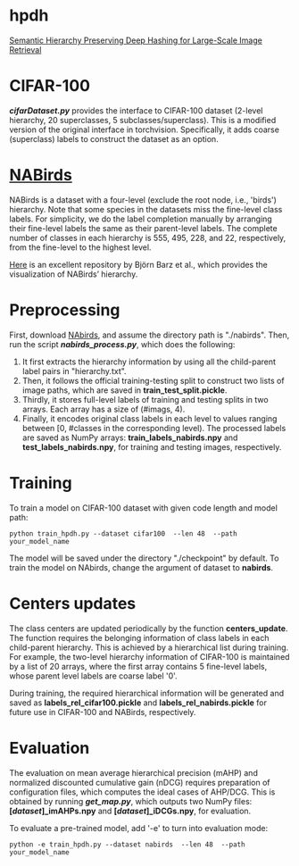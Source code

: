 # hpdh
[Semantic Hierarchy Preserving Deep Hashing for Large-Scale Image Retrieval](https://arxiv.org/abs/1901.11259)


# CIFAR-100

***cifarDataset.py*** provides the interface to CIFAR-100 dataset (2-level hierarchy, 20 superclasses, 5 subclasses/superclass). This is a modified version of the original 
interface in torchvision. Specifically, it adds coarse (superclass) labels to construct the dataset as an option.  


# [NABirds](https://dl.allaboutbirds.org/nabirds)
NABirds is a dataset with a four-level (exclude the root node, i.e., 'birds') hierarchy. Note that some species in the datasets miss the fine-level class labels. For simplicity, we do the label completion manually by arranging their fine-level labels the same as their parent-level labels. The complete number of classes in each hierarchy is 555, 495, 228, and 22, respectively, from the fine-level to the highest level. 

[Here](https://github.com/cvjena/semantic-embeddings/blob/master/NAB-Hierarchy/hierarchy.svg) is an excellent repository by Björn Barz et al., which provides the visualization of NABirds’ hierarchy.  

# Preprocessing

First, download [NAbirds](https://dl.allaboutbirds.org/nabirds), and assume the directory path is "./nabirds". Then, run the script ***nabirds_process.py***, which does the following:
1) It first extracts the hierarchy information by using all the child-parent label pairs in "hierarchy.txt".
2) Then, it follows the official training-testing split to construct two lists of image paths, which are saved in **train_test_split.pickle**.
3) Thirdly, it stores full-level labels of training and testing splits in two arrays. Each array has a size of (#imags, 4). 
4) Finally, it encodes original class labels in each level to values ranging between \[0, #classes in the corresponding level). The processed labels are saved as NumPy arrays: **train_labels_nabirds.npy** and **test_labels_nabirds.npy**, for training and testing images, respectively.

# Training

To train a model on CIFAR-100 dataset with given code length and model path:

```
python train_hpdh.py --dataset cifar100  --len 48  --path your_model_name 
```

The model will be saved under the directory "./checkpoint" by default. To train the model on NAbirds, change the argument of dataset to **nabirds**.

# Centers updates 

The class centers are updated periodically by the function **centers_update**. The function requires the belonging information of class labels in each child-parent hierarchy. This is achieved by a hierarchical list during training. For example, the two-level hierarchy information of CIFAR-100 is maintained by a list of 20 arrays, where the first array contains 5 fine-level labels, whose parent level labels are coarse label '0'. 

During training, the required hierarchical information will be generated and saved as **labels_rel_cifar100.pickle** and **labels_rel_nabirds.pickle** for future use in CIFAR-100 and NABirds, respectively.

# Evaluation
The evaluation on mean average hierarchical precision (mAHP) and normalized discounted 
cumulative gain (nDCG) requires preparation of configuration files, which computes the ideal cases of AHP/DCG. This is obtained by running ***get_map.py***, which outputs two NumPy files: **[*dataset*]_imAHPs.npy** and **[*dataset*]_iDCGs.npy**, for evaluation.

To evaluate a pre-trained model, add '-e' to turn into evaluation mode:

```
python -e train_hpdh.py --dataset nabirds  --len 48  --path your_model_name 
```

[comment]: <> (# Models: We release the trained models on the NABirds dataset under 32-bit, 48-bit, and 64-bit hashing codes. The compressed .zip file of models can be downloaded here.)
